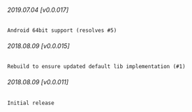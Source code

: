 

###### 2019.07.04 [v0.0.017]

```
Android 64bit support (resolves #5)
```


###### 2018.08.09 [v0.0.015]

```
Rebuild to ensure updated default lib implementation (#1)
```


###### 2018.08.09 [v0.0.011]

```
Initial release
```
